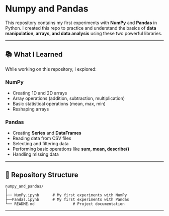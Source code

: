 # Numpy and Pandas

This repository contains my first experiments with **NumPy** and **Pandas** in Python.
I created this repo to practice and understand the basics of **data manipulation, arrays, and data analysis** using these two powerful libraries.

---

## 📚 What I Learned

While working on this repository, I explored:

### **NumPy**

* Creating 1D and 2D arrays
* Array operations (addition, subtraction, multiplication)
* Basic statistical operations (mean, max, min)
* Reshaping arrays

### **Pandas**

* Creating **Series** and **DataFrames**
* Reading data from CSV files
* Selecting and filtering data
* Performing basic operations like **sum, mean, describe()**
* Handling missing data

---

## 📂 Repository Structure

```
numpy_and_pandas/
│
├── NumPy.ipynb      # My first experiments with NumPy
├──Pandas.ipynb      # My first experiments with Pandas
└── README.md                 # Project documentation
```
---
